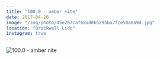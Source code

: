 ```yaml
---
title: "100.0 - amber nite"
date: 2017-04-20
image: "/img/photo/45e267caf68ad065295ba7fce50a8a9d.jpg"
location: "Brockwell Lido"
instagram: true
---
```


![100.0 - amber nite](/img/photo/45e267caf68ad065295ba7fce50a8a9d.jpg)

